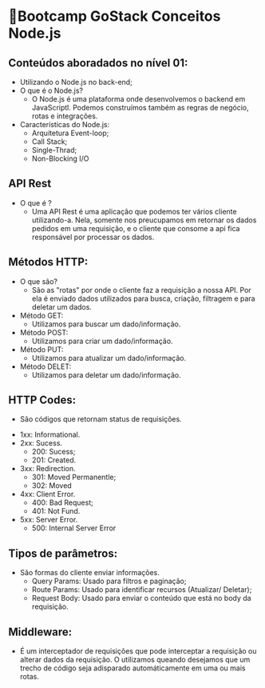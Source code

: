 ﻿# 🚀Bootcamp GoStack Conceitos Node.js
 
## Conteúdos aboradados no nível 01:

- Utilizando o Node.js no back-end;
- O que é o Node.js?
  * O Node.js é uma plataforma onde desenvolvemos o backend em JavaScriptl. Podemos construímos também 
  as regras de negócio, rotas e integrações.
- Características do Node.js: 
  * Arquitetura Event-loop;
  * Call Stack;
  * Single-Thrad;
  * Non-Blocking I/O
 
 ## API Rest
- O que é ? 
  * Uma API Rest é uma aplicação que podemos ter vários cliente utilizando-a. Nela, somente nos preucupamos 
  em retornar os dados pedidos em uma requisição, e o cliente que consome a api fica responsável por processar 
  os dados.

## Métodos HTTP: 
- O que são?
  * São as "rotas" por onde o cliente faz a requisição a nossa API. Por ela é enviado dados utilizados para busca,
  criação, filtragem e para deletar um dados.
- Método GET:
  * Utilizamos para buscar um dado/informação.
- Método POST:
  * Utilizamos para criar um dado/informação.
- Método PUT: 
  * Utilizamos para atualizar um dado/informação.
- Método DELET: 
  * Utilizamos para deletar um dado/informação.

## HTTP Codes: 
  * São códigos que retornam status de requisições.
- 1xx: Informational.
- 2xx: Sucess.
  * 200: Sucess;
  * 201: Created.
- 3xx: Redirection.
  * 301: Moved Permanentle;
  * 302: Moved
- 4xx: Client Error.
  * 400: Bad Request;
  * 401: Not Fund.
- 5xx: Server Error.
  * 500: Internal Server Error

## Tipos de parâmetros:
- São formas do cliente enviar informações.
  * Query Params: Usado para filtros e paginação;
  * Route Params: Usado para identificar recursos (Atualizar/ Deletar);
  * Request Body: Usado para enviar o conteúdo que está no body da requisição.

## Middleware: 
  * É um interceptador de requisições que pode interceptar a requisição ou alterar dados da requisição. O utilizamos queando desejamos que 
  um trecho de código seja adisparado automáticamente em uma ou mais rotas.
